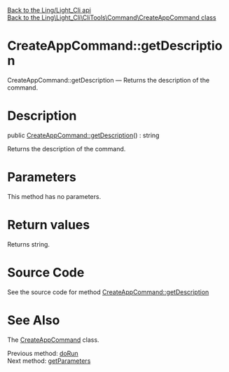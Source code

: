 [Back to the Ling/Light_Cli api](https://github.com/lingtalfi/Light_Cli/blob/master/doc/api/Ling/Light_Cli.md)<br>
[Back to the Ling\Light_Cli\CliTools\Command\CreateAppCommand class](https://github.com/lingtalfi/Light_Cli/blob/master/doc/api/Ling/Light_Cli/CliTools/Command/CreateAppCommand.md)


CreateAppCommand::getDescription
================



CreateAppCommand::getDescription — Returns the description of the command.




Description
================


public [CreateAppCommand::getDescription](https://github.com/lingtalfi/Light_Cli/blob/master/doc/api/Ling/Light_Cli/CliTools/Command/CreateAppCommand/getDescription.md)() : string




Returns the description of the command.




Parameters
================

This method has no parameters.


Return values
================

Returns string.








Source Code
===========
See the source code for method [CreateAppCommand::getDescription](https://github.com/lingtalfi/Light_Cli/blob/master/CliTools/Command/CreateAppCommand.php#L108-L113)


See Also
================

The [CreateAppCommand](https://github.com/lingtalfi/Light_Cli/blob/master/doc/api/Ling/Light_Cli/CliTools/Command/CreateAppCommand.md) class.

Previous method: [doRun](https://github.com/lingtalfi/Light_Cli/blob/master/doc/api/Ling/Light_Cli/CliTools/Command/CreateAppCommand/doRun.md)<br>Next method: [getParameters](https://github.com/lingtalfi/Light_Cli/blob/master/doc/api/Ling/Light_Cli/CliTools/Command/CreateAppCommand/getParameters.md)<br>

